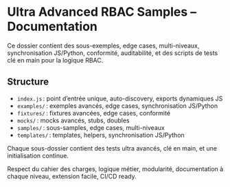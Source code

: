 # Ultra Advanced RBAC Samples – Documentation

Ce dossier contient des sous-exemples, edge cases, multi-niveaux, synchronisation JS/Python, conformité, auditabilité, et des scripts de tests clé en main pour la logique RBAC.

## Structure
- `index.js` : point d’entrée unique, auto-discovery, exports dynamiques JS
- `examples/` : exemples avancés, edge cases, synchronisation JS/Python
- `fixtures/` : fixtures avancées, edge cases, conformité
- `mocks/` : mocks avancés, stubs, doubles
- `samples/` : sous-samples, edge cases, multi-niveaux
- `templates/` : templates, helpers, synchronisation JS/Python

Chaque sous-dossier contient des tests ultra avancés, clé en main, et une initialisation continue.

Respect du cahier des charges, logique métier, modularité, documentation à chaque niveau, extension facile, CI/CD ready.
